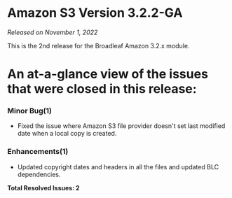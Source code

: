 # Amazon S3 Version 3.2.2-GA

_Released on November 1, 2022_

This is the 2nd release for the Broadleaf Amazon 3.2.x module.

# An at-a-glance view of the issues that were closed in this release:

### Minor Bug(1)
- Fixed the issue where Amazon S3 file provider doesn't set last modified date when a local copy is created.

### Enhancements(1)
- Updated copyright dates and headers in all the files and updated BLC dependencies.


**Total Resolved Issues: 2**
